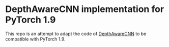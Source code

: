 # DepthAwareCNN implementation for PyTorch 1.9
This repo is an attempt to adapt the code of [DepthAwareCNN](https://github.com/laughtervv/DepthAwareCNN) to be compatible with PyTorch 1.9.
